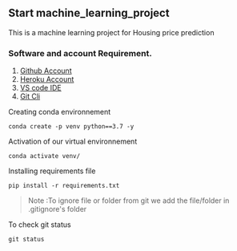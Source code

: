 ## Start machine_learning_project
This is a machine learning project for Housing price prediction

### Software and account Requirement.

1. [Github Account](https://github.com)
2. [Heroku Account](https://dashboard.herokuapp.com)
3. [VS code IDE](https://code.visualstudio.com/download)
4. [Git Cli](https://www.git-scm.com/downloads)


Creating conda environnement
```
conda create -p venv python==3.7 -y
```
Activation of our  virtual environnement
```
conda activate venv/
```
Installing requirements file 
```
pip install -r requirements.txt
```

>Note :To ignore file or folder from git we add the file/folder in .gitignore's folder

To check git status 
```
git status
```


